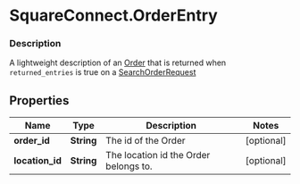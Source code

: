 # SquareConnect.OrderEntry

### Description

A lightweight description of an [Order](#type-order) that is returned when `returned_entries` is true on a [SearchOrderRequest](#type-searchorderrequest)

## Properties
Name | Type | Description | Notes
------------ | ------------- | ------------- | -------------
**order_id** | **String** | The id of the Order | [optional] 
**location_id** | **String** | The location id the Order belongs to. | [optional] 


